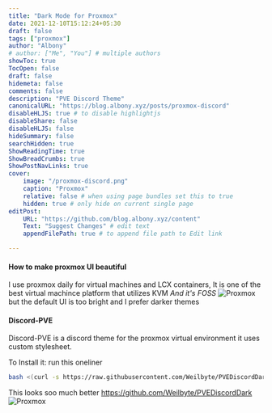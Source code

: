 ```yaml
---
title: "Dark Mode for Proxmox"
date: 2021-12-10T15:12:24+05:30
draft: false
tags: ["proxmox"]
author: "Albony"
# author: ["Me", "You"] # multiple authors
showToc: true
TocOpen: false
draft: false
hidemeta: false
comments: false
description: "PVE Discord Theme"
canonicalURL: "https://blog.albony.xyz/posts/proxmox-discord"
disableHLJS: true # to disable highlightjs
disableShare: false
disableHLJS: false
hideSummary: false
searchHidden: true
ShowReadingTime: true
ShowBreadCrumbs: true
ShowPostNavLinks: true
cover:
    image: "/proxmox-discord.png" 
    caption: "Proxmox" 
    relative: false # when using page bundles set this to true
    hidden: true # only hide on current single page
editPost:
    URL: "https://github.com/blog.albony.xyz/content"
    Text: "Suggest Changes" # edit text
    appendFilePath: true # to append file path to Edit link

---
```




#### How to make proxmox UI beautiful 
 I use proxmox daily for virtual machines and LCX containers,
 It is one of the best virtual machince platform that utilizes KVM
*And it's FOSS*
![Proxmox](/proxmox.png)
but the default UI is too bright and I prefer darker themes
#### Discord-PVE
Discord-PVE is a discord theme for the proxmox virtual environment 
it uses custom stylesheet.

To Install it: run this oneliner 
```sh
bash <(curl -s https://raw.githubusercontent.com/Weilbyte/PVEDiscordDark/master/PVEDiscordDark.sh ) install
``` 
This looks soo much better
 https://github.com/Weilbyte/PVEDiscordDark
![Proxmox](/proxmox-discord.png)

